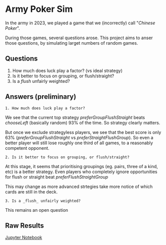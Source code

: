 Army Poker Sim
==============

In the army in 2023, we played a game that we (incorrectly) call "_Chinese Poker_".

During those games, several questions arose. This project aims to anser those questions, by simulating larget numbers of random games.

Questions
---------

1. How much does luck play a factor? (vs ideal strategy)
2. Is it better to focus on grouping, or flush/straight?
3. Is a _flush_ unfairly weighted?

Answers (preliminary)
---------------------

    1. How much does luck play a factor?

We see that the current top strategy _preferGroupFlushStraight_ beats _chooseLeft_ (basically random) 93% of the time. So strategy clearly matters.

But once we exclude strategyless players, we see that the best score is only 63% (_preferGroupFlushStraight_ vs _preferStraightFlushGroup_). So even a better player will still lose roughly one third of all games, to a reasonably competent opponent.

    2. Is it better to focus on grouping, or flush/straight?

At this stage, it seems that prioritising groupings (eg. pairs, three of a kind, etc) is a better strategy. Even players who completely ignore opportunities for flush or straight beat _preferFlushStraightGroup_

This may change as more advanced strtegies take more notice of which cards are still in the deck.

    3. Is a _flush_ unfairly weighted?

This remains an open question

Raw Results
-----------
[Jupyter Notebook](tournament.ipynb)
